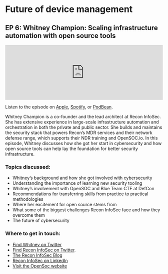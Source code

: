 # Future of device management
## EP 6: Whitney Champion: Scaling infrastructure automation with open source tools

<iframe allow="autoplay *; encrypted-media *; fullscreen *; clipboard-write" frameborder="0" height="175" style="width:100%;max-width:660px;overflow:hidden;background:transparent;" sandbox="allow-forms allow-popups allow-same-origin allow-scripts allow-storage-access-by-user-activation allow-top-navigation-by-user-activation" src="https://embed.podcasts.apple.com/us/podcast/ep-6-whitney-champion-scaling-infrastructure-automation/id1641183838?i=1000580448335"></iframe>

Listen to the episode on [Apple](https://podcasts.apple.com/us/podcast/ep-6-whitney-champion-scaling-infrastructure-automation/id1641183838?i=1000580448335), [Spotify](https://open.spotify.com/episode/4ywwvk1vSj0ENhrAg4k1Ii?si=w6dg7PlsQ0CqTQQXQb7RTQ), or [PodBean](https://www.podbean.com/ew/pb-z3dhr-12ced49).

Whitney Champion is a co-founder and the lead architect at Recon InfoSec. She has extensive experience in large-scale infrastructure automation and orchestration in both the private and public sector. She builds and maintains the security stack that powers Recon’s MDR services and their network defense range, which supports their NDR training and OpenSOC.io. In this episode, Whitney discusses how she got her start in cybersecurity and how open source tools can help lay the foundation for better security infrastructure.

### Topics discussed:

- Whitney’s background and how she got involved with cybersecurity
- Understanding the importance of learning new security tooling
- Whitney’s involvement with OpenSOC and Blue Team CTF at DefCon
- Recommendations for transferring skills from practice to practical methodologies
- Where her excitement for open source stems from
- What some of the biggest challenges Recon InfoSec face and how they overcome them
- The future of cybersecurity

### Where to get in touch:

- [Find Whitney on Twitter](https://twitter.com/shortxstack)
- [Find Recon InfoSec on Twitter](https://twitter.com/Recon_InfoSec).
- [The Recon InfoSec Blog](https://www.reconinfosec.com/)
- [Recon InfoSec on LinkedIn](https://www.linkedin.com/company/recon-infosec/) 
- [Visit the OpenSoc website](https://opensoc.io/)

<meta name="category" value="podcasts">
<meta name="authorGitHubUsername" value="zwass">
<meta name="authorFullName" value="Zach Wasserman">
<meta name="publishedOn" value="2022-09-23">
<meta name="articleTitle" value="Future of device management episode 6">
<meta name="articleImageUrl" value="../website/assets/images/articles/future-of-device-management-ep6-cover-1600x900@2x.jpg">
